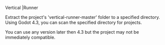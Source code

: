 Vertical |Runner

Extract the project's 'vertical-runner-master' folder to a specified directory.
Using Godot 4.3, you can scan the specified directory for projects.

You can use any version later then 4.3 but the project may not be immediately compatible.
